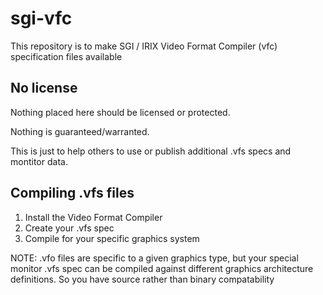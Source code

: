 # sgi-vfc
This repository is to make SGI / IRIX Video Format Compiler (vfc) specification files available
## No license
Nothing placed here should be licensed or protected. 

Nothing is guaranteed/warranted.

This is just to help others to use or publish additional .vfs specs and montitor data.

## Compiling .vfs files
1. Install the Video Format Compiler
2. Create your .vfs spec
3. Compile for your specific graphics system

NOTE: .vfo files are specific to a given graphics type, but your special monitor .vfs spec can be compiled against different graphics architecture definitions. So you have source rather than binary compatability
